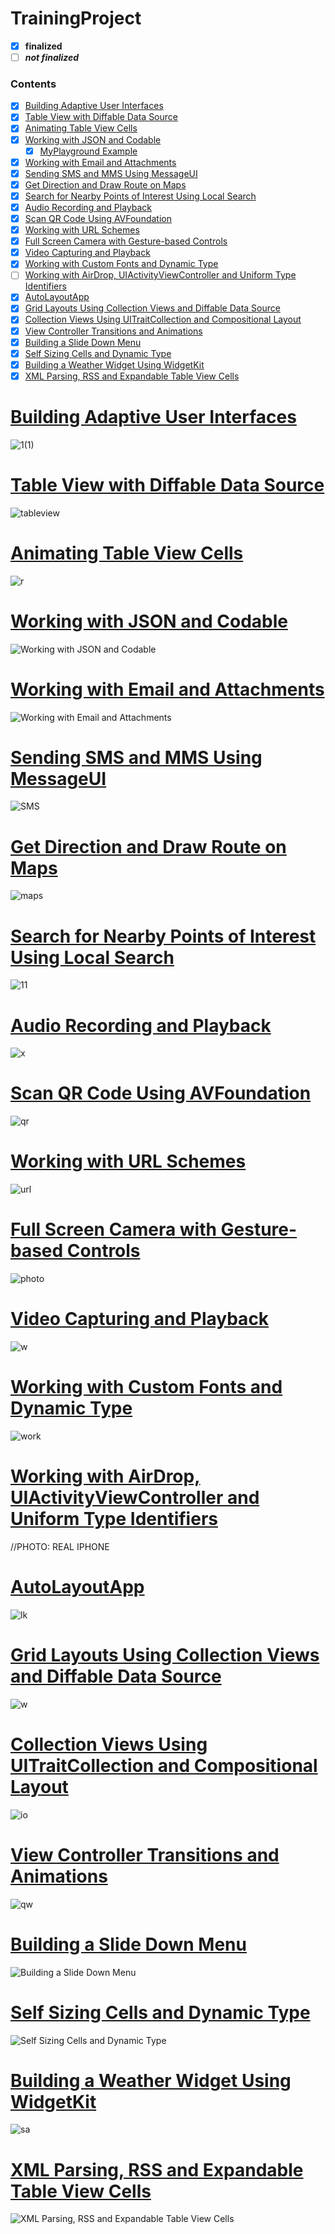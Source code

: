 # TrainingProject
 
 - [x] **finalized**
 - [ ] ***not finalized***
 
  ### Contents  
- [x] [Building Adaptive User Interfaces](#1)  
- [x] [Table View with Diffable Data Source](#2)  
- [x] [Animating Table View Cells](#3)  
- [x] [Working with JSON and Codable](#4) 
  - [x] [MyPlayground Example](https://github.com/mrgsdev/TrainingProject/tree/main/Working%20with%20JSON%20and%20Codable/MyPlayground.playground) 
- [x] [Working with Email and Attachments](#5)
- [x] [Sending SMS and MMS Using MessageUI](#6)
- [x] [Get Direction and Draw Route on Maps](#7)
- [x] [Search for Nearby Points of Interest Using Local Search](#8)
- [x] [Audio Recording and Playback](#9)
- [x] [Scan QR Code Using AVFoundation](#10)
- [x] [Working with URL Schemes](#11)
- [x] [Full Screen Camera with Gesture-based Controls](#12)
- [x] [Video Capturing and Playback](#13)
- [x] [Working with Custom Fonts and Dynamic Type](#14)
- [ ] [Working with AirDrop, UIActivityViewController and Uniform Type Identifiers](#15)
- [x] [AutoLayoutApp](#16)
- [x] [Grid Layouts Using Collection Views and Diffable Data Source](#17)
- [x] [Collection Views Using UITraitCollection and Compositional Layout](#18)
- [x] [View Controller Transitions and Animations](#19)
- [x] [Building a Slide Down Menu](#20)
- [x] [Self Sizing Cells and Dynamic Type](#21)
- [x] [Building a Weather Widget Using WidgetKit](#22)
- [x] [XML Parsing, RSS and Expandable Table View Cells](#23)
<a name="1"></a>
# [Building Adaptive User Interfaces](https://github.com/mrgsdev/TrainingProject/tree/main/Building%20Adaptive%20User%20Interfaces)
![1(1)](https://user-images.githubusercontent.com/107209053/175275772-5fb9ea56-fb58-4c31-93da-b9058fb50868.png) 
##
<a name="2"></a>
# [Table View with Diffable Data Source](https://github.com/mrgsdev/TrainingProject/tree/main/Table%20View%20with%20Diffable%20Data%20Source)
![tableview](https://user-images.githubusercontent.com/107209053/175321430-7710cf8b-d55e-4169-ab15-b8ffd11b74ff.png)
##
<a name="3"></a>
# [Animating Table View Cells](https://github.com/mrgsdev/TrainingProject/tree/main/Animating%20Table%20View%20Cells)
![r](https://user-images.githubusercontent.com/107209053/175327328-b57fbf9e-2c5d-465f-90bd-d1de7b0b6176.png)
##
<a name="4"></a>
# [Working with JSON and Codable](https://github.com/mrgsdev/TrainingProject/tree/main/Working%20with%20JSON%20and%20Codable)
![Working with JSON and Codable](https://user-images.githubusercontent.com/107209053/175495077-fb51d9d4-9ddd-4440-959c-3f205d678741.png)
##
<a name="5"></a>
# [Working with Email and Attachments](https://github.com/mrgsdev/TrainingProject/tree/main/Working%20with%20Email%20and%20Attachments)
![Working with Email and Attachments](https://user-images.githubusercontent.com/107209053/175815351-34f17d1c-165d-4f33-9fc9-78407568e804.png)
##
<a name="6"></a>
# [Sending SMS and MMS Using MessageUI](https://github.com/mrgsdev/TrainingProject/tree/main/Sending%20SMS%20and%20MMS%20Using%20MessageUI)
![SMS](https://user-images.githubusercontent.com/107209053/175831177-58d358fc-42ce-4803-b57d-6b956b39639b.png)
##
<a name="7"></a>
# [Get Direction and Draw Route on Maps](https://github.com/mrgsdev/TrainingProject/tree/main/Get%20Direction%20and%20Draw%20Route%20on%20Maps)
 ![maps](https://user-images.githubusercontent.com/107209053/176407933-4b519d56-cf57-4ea6-ac0b-ebafd7bb71e9.png)
##
<a name="8"></a>
# [Search for Nearby Points of Interest Using Local Search](https://github.com/mrgsdev/TrainingProject/tree/main/Search%20for%20Nearby%20Points%20of%20Interest%20Using%20Local%20Search)
![11](https://user-images.githubusercontent.com/107209053/176544689-abeead9c-a849-4ee6-afab-8d9bf03045bf.png)
##
<a name="9"></a>
# [Audio Recording and Playback](https://github.com/mrgsdev/TrainingProject/tree/main/Audio%20Recording%20and%20Playback)
![x](https://user-images.githubusercontent.com/107209053/176666653-8156224c-ae9b-490b-86d0-797e378db957.png)
##
<a name="10"></a>
# [Scan QR Code Using AVFoundation](https://github.com/mrgsdev/TrainingProject/tree/main/Scan%20QR%20Code%20Using%20AVFoundation)
![qr](https://user-images.githubusercontent.com/107209053/176849552-a8e5f476-15d4-4d87-9b03-8aa3fe23ef00.png)
##
<a name="11"></a>
# [Working with URL Schemes](https://github.com/mrgsdev/TrainingProject/tree/main/Working%20with%20URL%20Schemes)
![url](https://user-images.githubusercontent.com/107209053/177004413-3b8114c2-1185-4f13-8134-7d9f1d548ecb.png)
##
<a name="12"></a>
# [Full Screen Camera with Gesture-based Controls](https://github.com/mrgsdev/TrainingProject/tree/main/Full%20Screen%20Camera%20with%20Gesture-based%20Controls)
![photo](https://user-images.githubusercontent.com/107209053/177033142-7e97507f-4481-4196-943d-a613e585e664.png)
##
<a name="13"></a>
# [Video Capturing and Playback](https://github.com/mrgsdev/TrainingProject/tree/main/Video%20Capturing%20and%20Playback%20(AVKit))
![w](https://user-images.githubusercontent.com/107209053/177114460-6254ce2c-d3fa-4368-b224-f80e6477d569.png)
##
<a name="14"></a>
# [Working with Custom Fonts and Dynamic Type](https://github.com/mrgsdev/TrainingProject/tree/main/Working%20with%20Custom%20Fonts%20and%20Dynamic%20Type)
![work](https://user-images.githubusercontent.com/107209053/177266518-3bfca5a0-c05f-4634-951c-c3f9b10a4fc5.png)
##
<a name="15"></a>
# [Working with AirDrop, UIActivityViewController and Uniform Type Identifiers](https://github.com/mrgsdev/TrainingProject/tree/main/Working%20with%20AirDrop%2C%20UIActivityViewController%20and%20Uniform%20Type%20Identifiers)
//PHOTO: REAL IPHONE
##
<a name="16"></a>
# [AutoLayoutApp](https://github.com/mrgsdev/TrainingProject/tree/main/AutoLayoutApp)
![lk](https://user-images.githubusercontent.com/107209053/177510681-bb7acf01-2161-41ed-89c7-c3fcdf9ff098.png)
##
<a name="17"></a>
# [Grid Layouts Using Collection Views and Diffable Data Source](https://github.com/mrgsdev/TrainingProject/tree/main/Grid%20Layouts%20Using%20Collection%20Views%20and%20Diffable%20Data%20Source)
![w](https://user-images.githubusercontent.com/107209053/177765034-db8f3ddb-df71-4770-ae21-ef397a7134f7.png)
##
<a name="18"></a>
# [Collection Views Using UITraitCollection and Compositional Layout](https://github.com/mrgsdev/TrainingProject/tree/main/Collection%20Views%20Using%20UITraitCollection%20and%20Compositional%20Layout)
 ![io](https://user-images.githubusercontent.com/107209053/178025780-11c2e27b-cf40-4629-afe9-372c8da199c1.png)
##
<a name="19"></a>
# [View Controller Transitions and Animations](https://github.com/mrgsdev/TrainingProject/tree/main/View%20Controller%20Transitions%20and%20Animations)
![qw](https://user-images.githubusercontent.com/107209053/178106745-5a23e5ba-323a-4407-aaae-87b139a1e04c.png)
##
<a name="20"></a>
# [Building a Slide Down Menu](https://github.com/mrgsdev/TrainingProject/tree/main/Building%20a%20Slide%20Down%20Menu) 
![Building a Slide Down Menu](https://user-images.githubusercontent.com/107209053/178144827-00dc9551-cc1b-4090-a3b1-1ca718138790.png)
##
<a name="21"></a>
# [Self Sizing Cells and Dynamic Type](https://github.com/mrgsdev/TrainingProject/tree/main/Self%20Sizing%20Cells%20and%20Dynamic%20Type)
![Self Sizing Cells and Dynamic Type](https://user-images.githubusercontent.com/107209053/178227813-def8a4fb-73a5-4c10-b86a-69208574659c.png)
##
<a name="22"></a>
# [Building a Weather Widget Using WidgetKit](https://github.com/mrgsdev/TrainingProject/tree/main/Building%20a%20Weather%20Widget%20Using%20WidgetKit)
 ![sa](https://user-images.githubusercontent.com/107209053/178464990-63318676-21ba-4b06-b7a8-67e68939376c.png)
##
<a name="23"></a>
# [XML Parsing, RSS and Expandable Table View Cells](https://github.com/mrgsdev/TrainingProject/tree/main/XML%20Parsing%2C%20RSS%20and%20Expandable%20Table%20View%20Cells)
![XML Parsing, RSS and Expandable Table View Cells](https://user-images.githubusercontent.com/107209053/178708917-b16668a2-9b6d-4173-927c-fcbe5e6191fd.png)
